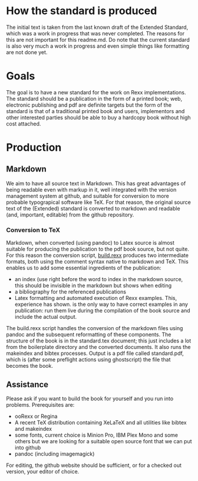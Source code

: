# How the standard is produced

The initial text is taken from the last known draft of the Extended Standard, which was a work in progress that was never completed. The reasons for this are not important for this readme.md. Do note that the current standard is also very much a work in progress and even simple things like formatting are not done yet.

# Goals

The goal is to have a new standard for the work on Rexx implementations. The standard should be a publication in the form of a printed book; web, electronic publishing and pdf are definite targets but the form of the standard is that of a traditional printed book and users, implementors and other interested parties should be able to buy a hardcopy book without high cost attached.

# Production

## Markdown
We aim to have all source text in Markdown. This has great advantages of being readable even with markup in it, well integrated with the version management system at github, and suitable for conversion to more probable typograpical software like TeX. For that reason, the original source text of the (Extended) standard is converted to markdown and readable (and, important, editable) from the github repository.

### Conversion to TeX
Markdown, when converted (using pandoc) to Latex source is almost suitable for producing the publication to the pdf book source, but not quite. For this reason the conversion script, [build.rexx](https://github.com/RexxLA/rexx-repository/blob/master/ARB/standards/work-in-progress/document/tex/standard/build.rexx) produces two intermediate formats, both using the comment syntax native to markdown and TeX. This enables us to add some essential ingredients of the publication:

- an index (use <!--index--> right before the word to index in the markdown source, this should be invisible in the markdown but shows when editing
- a bibliography for the referenced publications
- Latex formatting and automated execution of Rexx examples. This, experience has shown. is the only way to have correct examples in any publication: run them live during the compilation of the book source and include the actual output.

The build.rexx script handles the conversion of the markdown files using pandoc and the subsequent reformatting of these components. The structure of the book is in the standard.tex document; this just includes a lot from the boilerplate directory and the converted documents. It also runs the makeindex and bibtex processes. Output is a pdf file called standard.pdf, which is (after some preflight actions using ghostscript) the file that becomes the book.

## Assistance
Please ask if you want to build the book for yourself and you run into problems. Prerequisites are:

- ooRexx or Regina
- A recent TeX distribution containing XeLaTeX and all utilities like bibtex and makeindex
- some fonts, current choice is Minion Pro, IBM Plex Mono and some others but we are looking for a suitable open source font that we can put into github
- pandoc (including imagemagick)

For editing, the github website should be sufficient, or for a checked out version, your editor of choice.

